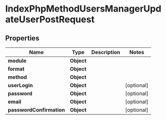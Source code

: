 

# IndexPhpMethodUsersManagerUpdateUserPostRequest


## Properties

| Name | Type | Description | Notes |
|------------ | ------------- | ------------- | -------------|
|**module** | **Object** |  |  |
|**format** | **Object** |  |  |
|**method** | **Object** |  |  |
|**userLogin** | **Object** |  |  [optional] |
|**password** | **Object** |  |  [optional] |
|**email** | **Object** |  |  [optional] |
|**passwordConfirmation** | **Object** |  |  [optional] |



